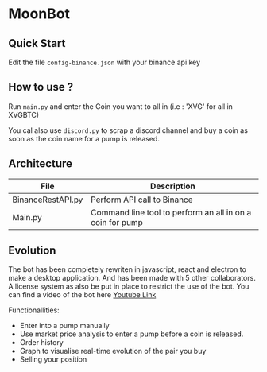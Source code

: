 # MoonBot

## Quick Start

Edit the file `config-binance.json` with your binance api key 

## How to use ?

Run `main.py` and enter the Coin you want to all in (i.e : 'XVG' for all in XVGBTC)

You cal also use `discord.py` to scrap a discord channel and buy a coin as soon as the coin name for a pump is released.

## Architecture

| File              | Description                                               |
|-------------------|-----------------------------------------------------------|
| BinanceRestAPI.py | Perform API call to Binance                               |
| Main.py           | Command line tool to perform an all in on a coin for pump |


## Evolution

The bot has been completely rewriten in javascript, react and electron to make a desktop application. And has been made with 5 other collaborators. A license system as also be put in place to restrict the use of the bot. You can find a video of the bot here [Youtube Link](https://www.youtube.com/watch?v=1JjoRWwkdgI)

Functionallities:
- Enter into a pump manually
- Use market price analysis to enter a pump before a coin is released. 
- Order history
- Graph to visualise real-time evolution of the pair you buy
- Selling your position
